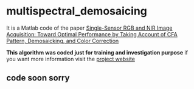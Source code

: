 # multispectral_demosaicing
 It is a Matlab code of the paper [Single-Sensor RGB and NIR Image Acquisition: Toward Optimal Performance by Taking Account of CFA Pattern, Demosaicking, and Color Correction](http://www.ok.sc.e.titech.ac.jp/res/MSI/RGB-NIR/ei2016.pdf)
 
 **This algorithm was coded just for training and investigation purpose** if you want more information visit the [project website](http://www.ok.sc.e.titech.ac.jp/res/MSI/RGB-NIR.html) 
 ## code soon sorry
 
